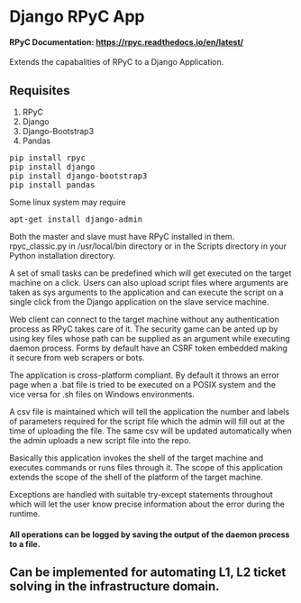 # Django RPyC App

#### RPyC Documentation: <a href="https://rpyc.readthedocs.io/en/latest/"> https://rpyc.readthedocs.io/en/latest/ </a>

Extends the capabalities of RPyC to a Django Application.

## Requisites

1) RPyC
2) Django
3) Django-Bootstrap3
4) Pandas

<pre>
pip install rpyc
pip install django
pip install django-bootstrap3
pip install pandas
</pre>

Some linux system may require 
<pre>
apt-get install django-admin
</pre>

Both the master and slave must have RPyC installed in them.
rpyc_classic.py in /usr/local/bin directory or in the Scripts directory in your Python installation directory.

A set of small tasks can be predefined which will get executed on the target machine on a click.
Users can also upload script files where arguments are taken as sys arguments to the application and can execute the script on a single click from the Django application on the slave service machine.

Web client can connect to the target machine without any authentication process as RPyC takes care of it. The security game can be anted up by using key files whose path can be supplied as an argument while executing daemon process. Forms by default have an CSRF token embedded making it secure from web scrapers or bots.


The application is cross-platform compliant. By default it throws an error page when a .bat file is tried to be executed on a POSIX system and the vice versa for .sh files on Windows environments.

A csv file is maintained which will tell the application the number and labels of parameters required for the script file which the admin will fill out at the time of uploading the file. The same csv will be updated automatically when the admin uploads a new script file into the repo.

Basically this application invokes the shell of the target machine and executes commands or runs files through it. The scope of this application extends the scope of the shell of the platform of the target machine.

Exceptions are handled with suitable try-except statements throughout which will let the user know precise information about the error during the runtime.

#### All operations can be logged by saving the output of the daemon process to a file.

## Can be implemented for automating L1, L2 ticket solving in the infrastructure domain. 

